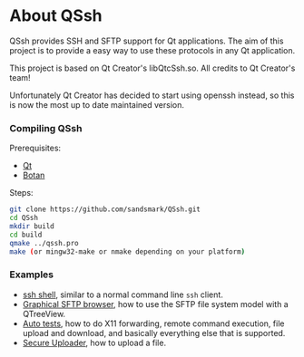 About QSsh
==========

QSsh provides SSH and SFTP support for Qt applications. The aim of this project 
is to provide a easy way to use these protocols in any Qt application.

This project is based on Qt Creator's libQtcSsh.so. All credits to
Qt Creator's team!

Unfortunately Qt Creator has decided to start using openssh instead, so this is
now the most up to date maintained version.


### Compiling QSsh

Prerequisites:
   * [Qt](https://www.qt.io/)
   * [Botan](https://botan.randombit.net/)

Steps:
```bash
git clone https://github.com/sandsmark/QSsh.git
cd QSsh
mkdir build
cd build
qmake ../qssh.pro
make (or mingw32-make or nmake depending on your platform)
```

### Examples

 * [ssh shell](tests/manual/ssh/shell/), similar to a normal command line `ssh` client.
 * [Graphical SFTP browser](tests/manual/ssh/sftpfsmodel/), how to use the SFTP file system model with a QTreeView.
 * [Auto tests](tests/auto/ssh/), how to do X11 forwarding, remote command execution, file upload and download, and basically everything else that is supported.
 * [Secure Uploader](examples/SecureUploader/), how to upload a file.
